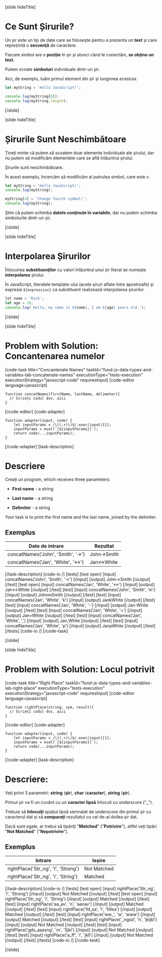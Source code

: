 [slide hideTitle]

# Ce Sunt Șirurile?


Un șir este un tip de date care se folosește pentru a prezenta un **text** și care reprezintă o **secvență** de caractere.

Fiecare simbol are o **poziție** în șir și atunci când le conectăm, **se obține un text.**

Putem scoate **simboluri** individuale dintr-un șir.

Aici, de exemplu, luăm primul element din șir și lungimea acestuia.

``` js live
let myString = 'Hello JavaScript!';

console.log(myString[0]);
console.log(myString.length);
```

[/slide]

[slide hideTitle]


# Șirurile Sunt Neschimbătoare


Țineți minte că putem să scoatem doar elemente individuale ale șirului, dar nu putem să modificăm elementele care se află înlăuntrul șirului.

Șirurile sunt neschimbătoare. 

În acest exemplu, încercăm să modificăm al patrulea simbol, care este `o`:

``` js live
let myString = 'Hello JavaScript!';
console.log(myString);

myString[4] = 'Change fourth symbol!';
console.log(myString);  
```

Știm că putem schimba **datele conținute în variabile**, dar nu putem schimba simbolurile dintr-un șir.

[/slide]

[slide hideTitle]

# Interpolarea Șirurilor


Înlocuirea **substituenților** cu valori înlăuntrul unui șir literal se numește **interpolarea** șirului. 

În JavaScript, literalele template-ului (acele șiruri aflate între apostroafe) și expresia `${expression}` ca substituent realizează interpolarea șirurilor.

``` js live
let name = 'Rick';
let age = 18;
console.log(`Hello, my name is ${name}, I am ${age} years old.`);
```
[/slide]

[slide hideTitle]

# Problem with Solution: Concantenarea numelor

[code-task title="Concantenate Names" taskId="fund-js-data-types-and-variables-lab-concatenate-names" executionType="tests-execution" executionStrategy="javascript-code" requiresInput]
[code-editor language=javascript]
```
function concatNames(firstName, lastName, delimeter){
  // Scrieți codul dvs. aici
}
```
[/code-editor]
[code-adapter]
```
function adapter(input, code) {
    let inputParams = /\((.+)\)$/.exec(input)[1];
    inputParams = eval(`[${inputParams}]`);
    return code(...inputParams);
}
```
[/code-adapter]
[task-description]
# Descriere
Creați un program, which receives three parameters:

- **First name** - a string

- **Last name** - a string

- **Delimiter** - a string

Your task is to print the first name and the last name, joined by the delimiter.

## Exemplus
  | **Date de intrare** | **Rezultat** |
| --- | --- |
| concatNames('John', 'Smith', '\-\>') | John\-\>Smith |
| concatNames('Jan', 'White', '\<\-\>') | Jan\<\-\>White |

[/task-description]
[code-io /]
[tests]
[test open]
[input]
concatNames('John', 'Smith', '\-\>')
[/input]
[output]
John\-\>Smith
[/output]
[/test]
[test open]
[input]
concatNames('Jan', 'White', '\<\-\>')
[/input]
[output]
Jan\<\-\>White
[/output]
[/test]
[test]
[input]
concatNames('John', 'Smith', 'm')
[/input]
[output]
JohnmSmith
[/output]
[/test]
[test]
[input]
concatNames('Jan', 'White', 'k')
[/input]
[output]
JankWhite
[/output]
[/test]
[test]
[input]
concatNames('Jan', 'White', '\-')
[/input]
[output]
Jan\-White
[/output]
[/test]
[test]
[input]
concatNames('Jan', 'White', '\=')
[/input]
[output]
Jan\=White
[/output]
[/test]
[test]
[input]
concatNames('Jan', 'White', '\,')
[/input]
[output]
Jan\,White
[/output]
[/test]
[test]
[input]
concatNames('Jan', 'White', 'p')
[/input]
[output]
JanpWhite
[/output]
[/test]
[/tests]
[code-io /]
[/code-task]

[/slide]


[slide hideTitle]

# Problem with Solution: Locul potrivit

[code-task title="Right Place" taskId="fund-js-data-types-and-variables-lab-right-place" executionType="tests-execution" executionStrategy="javascript-code" requiresInput]
[code-editor language=javascript]
```
function rightPlace(string, sym, result){
  // Scrieți codul dvs. aici
}
```
[/code-editor]
[code-adapter]
```
function adapter(input, code) {
    let inputParams = /\((.+)\)$/.exec(input)[1];
    inputParams = eval(`[${inputParams}]`);
    return code(...inputParams);
}
```
[/code-adapter]
[task-description]
# Descrierе:
Veți primi 3 parametri: **string** (**șir**), **char** (**caracter**), **string** (**șir**).

Primul șir va fi un cuvânt cu un **caracter lipsă** înlocuit cu underscore ("**_**").

Trebuie să **înlocuiți** spațiul lipsă semnalat de underscore din primul șir cu caracterul dat și să **comparați** rezultatul cu cel de-al doilea șir dat. 

Dacă sunt egale, ar trebui să tipăriți "**Matched**" ("**Potrivire**"), altfel veți tipări "**Not Matched**" ("**Nepotrivire**").


## Exemplus
  | **Intrare** | **Ieșire** |
| --- | --- |
| rightPlace('Str_ng', 'I', 'Strong') | Not Matched |
| rightPlace('Str_ng', 'i', 'String') | Matched |

[/task-description]
[code-io /]
[tests]
[test open]
[input]
rightPlace('Str_ng', 'I', 'Strong')
[/input]
[output]
Not Matched
[/output]
[/test]
[test open]
[input]
rightPlace('Str_ng', 'i', 'String')
[/input]
[output]
Matched
[/output]
[/test]
[test]
[input]
rightPlace('aa_av', 'n', 'aanav')
[/input]
[output]
Matched
[/output]
[/test]
[test]
[input]
rightPlace('fd_sa', 'l', 'fdlsa')
[/input]
[output]
Matched
[/output]
[/test]
[test]
[input]
rightPlace('ww_', 'w', 'www')
[/input]
[output]
Matched
[/output]
[/test]
[test]
[input]
rightPlace('_ngsd', 'n', 'jkljkl')
[/input]
[output]
Not Matched
[/output]
[/test]
[test]
[input]
rightPlace('gds_aaasng', 'm', 'Sjkl')
[/input]
[output]
Not Matched
[/output]
[/test]
[test]
[input]
rightPlace('a_ff', 'i', 'jkll')
[/input]
[output]
Not Matched
[/output]
[/test]
[/tests]
[code-io /]
[/code-task]

[/slide]
